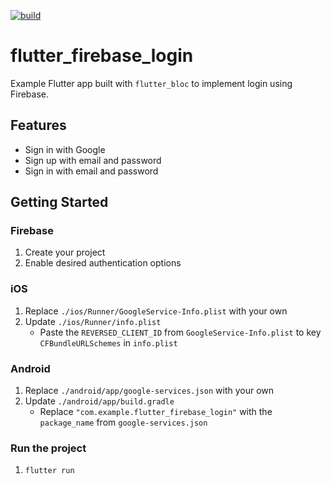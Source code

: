 [![build](https://github.com/mit-73/true_bloc/workflows/build/badge.svg)](https://github.com/mit-73/true_bloc/actions)

# flutter_firebase_login

Example Flutter app built with `flutter_bloc` to implement login using Firebase.

## Features

- Sign in with Google
- Sign up with email and password
- Sign in with email and password

## Getting Started

### Firebase

1. Create your project
2. Enable desired authentication options

### iOS

1. Replace `./ios/Runner/GoogleService-Info.plist` with your own
2. Update `./ios/Runner/info.plist`
   - Paste the `REVERSED_CLIENT_ID` from `GoogleService-Info.plist` to key `CFBundleURLSchemes` in `info.plist`

### Android

1. Replace `./android/app/google-services.json` with your own
2. Update `./android/app/build.gradle`
   - Replace `"com.example.flutter_firebase_login"` with the `package_name` from `google-services.json`

### Run the project

1. `flutter run`
